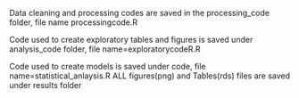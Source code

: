 

Data cleaning and processing codes are saved in the processing_code folder, file name processingcode.R

Code used to create exploratory tables and figures is saved under analysis_code folder, file name=exploratorycodeR.R

Code used to create models is saved under code, file name=statistical_anlaysis.R
ALL figures(png) and Tables(rds) files are saved under results folder 
 